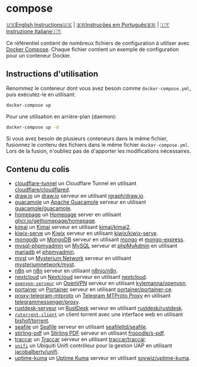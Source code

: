 # compose

[🇺🇸English Instructions🇺🇸](README.md) | [🇧🇷Instruções em Português🇧🇷](LEIAME.md) | [🇮🇹Instruzione Italiane🇮🇹](LEGGIMI.md)

Ce référentiel contient de nombreux fichiers de configuration à utiliser avec [Docker Compose]. Chaque fichier contient un exemple de configuration pour un conteneur Docker.

## Instructions d'utilisation

Renommez le conteneur dont vous avez besoin comme `docker-compose.yml`, puis exécutez-le en utilisant:

```bash
docker-compose up
```

Pour une utilisation en arrière-plan (daemon):

```bash
docker-compose up -d
```

Si vous avez besoin de plusieurs conteneurs dans le même fichier, fusionnez le contenu des fichiers dans le même fichier `docker-compose.yml`. Lors de la fusion, n'oubliez pas de d'apporter les modifications nécessaires.

## Contenu du colis

* [cloudflare-tunnel](cloudflare-tunnel/docker-compose.yml) un Cloudflare Tunnel en utilisant [cloudflare/cloudflared](https://hub.docker.com/r/cloudflare/cloudflared).
* [draw.io](draw.io/docker-compose.yml) un [draw.io](https://draw.io) serveur en utilisant [jgraph/draw.io](https://hub.docker.com/r/jgraph/drawio).
* [guacamole](guacamole/docker-compose.yml) un [Apache Guacamole](https://guacamole.apache.org/) serveur en utilisant [guacamole/guacamole](https://hub.docker.com/r/guacamole/guacamole).
* [homepage](homepage/docker-compose.yml) un [Homepage](https://gethomepage.dev/latest/) server en utilisant [ghcr.io/gethomepage/homepage](https://ghcr.io/gethomepage/homepage).
* [kimai](kimai/docker-compose.yml) un [Kimai](https://www.kimai.org/) serveur en utilisant [kimai/kimai2](https://hub.docker.com/r/kimai/kimai2).
* [kiwix-serve](kiwix-serve/docker-compose.yml) un [Kiwix](https://wiki.kiwix.org/wiki/Kiwix-serve) serveur en utilisant [kiwix/kiwix-serve](https://github.com/kiwix/kiwix-tools/pkgs/container/kiwix-serve).
* [mongodb](mongodb/docker-compose.yml) un [MongoDB](https://www.mongodb.com/) serveur en utilisant [mongo](https://hub.docker.com/_/mongo) et [mongo-express](https://hub.docker.com/_/mongo-express).
* [mysql-phpmyadmin](mysql-phpmyadmin/docker-compose.yml) un [MySQL](https://www.mysql.com/) serveur et [phpMyAdmin](https://www.phpmyadmin.net/) en utilisant [mariadb](https://hub.docker.com/_/mariadb) et [phpmyadmin](https://hub.docker.com/_/phpmyadmin).
* [myst](myst/docker-compose.yml) un [Mysterium Network](https://www.mysterium.network/) serveur en utilisant [mysteriumnetwork/myst](https://hub.docker.com/r/mysteriumnetwork/myst).
* [n8n](n8n/docker-compose.yml) un [n8n](https://n8n.io/) serveur en utilisant [n8nio/n8n](https://hub.docker.com/r/n8nio/n8n).
* [nextcloud](nextcloud/docker-compose.yml) un [Nextcloud](https://nextcloud.com/) serveur en utilisant [nextcloud](https://hub.docker.com/_/nextcloud).
* [`openvpn-serveur`](openvpn-serveur/docker-compose.yml) un [OpenVPN] serveur en utilisant [kylemanna/openvpn].
* [portainer](portainer/docker-compose.yml) un [Portainer](https://www.portainer.io/) serveur en utilisant [portainer/portainer-ce](https://hub.docker.com/r/portainer/portainer-ce).
* [proxy-telegram-mtproto](proxy-telegram-mtproto/docker-compose.yml) un [Telegram MTProto Proxy](https://github.com/TelegramMessenger/MTProxy) en utilisant [telegrammessenger/proxy](https://hub.docker.com/r/telegrammessenger/proxy).
* [rustdesk-serveur](rustdesk-serveur/docker-compose.yml) un [RustDesk](https://rustdesk.com/) serveur en utilisant [rustdesk/rustdesk](https://hub.docker.com/r/rustdesk/rustdesk-serveur).
* [`rutorrent-client`](rutorrent-client/docker-compose.yml) un client torrent avec une interface web en utilisant [bishof/torrent].
* [seafile](seafile/docker-compose.yml) un [Seafile](https://www.seafile.com/en/home/) serveur en utilisant [seafileltd/seafile](https://hub.docker.com/r/seafileltd/seafile).
* [stirling-pdf](stirling-pdf/docker-compose.yml) un [Stirling PDF](https://stirlingtools.com/) serveur en utilisant [frooodle/s-pdf](https://hub.docker.com/r/frooodle/s-pdf).
* [traccar](traccar/docker-compose.yml) un [Traccar](https://www.traccar.org/) serveur en utilisant [traccar/traccar](https://hub.docker.com/r/traccar/traccar).
* [`unifi`](unifi/docker-compose.yml) un Ubiquiti Unifi contrôleur pour la gestion UAP en utilisant [jacobalberty/unifi].
* [uptime-kuma](uptime-kuma/docker-compose.yml) un [Uptime Kuma](https://uptime.kuma.pet/) serveur en utilisant [soywiz/uptime-kuma](https://hub.docker.com/r/louislam/uptime-kuma).


[Docker Compose]: https://docs.docker.com/compose/
[OpenVPN]: https://openvpn.net/
[bishof/torrent]: https://hub.docker.com/r/bishof/torrent
[jacobalberty/unifi]: https://hub.docker.com/r/jacobalberty/unifi
[kylemanna/openvpn]: https://hub.docker.com/r/kylemanna/openvpn

